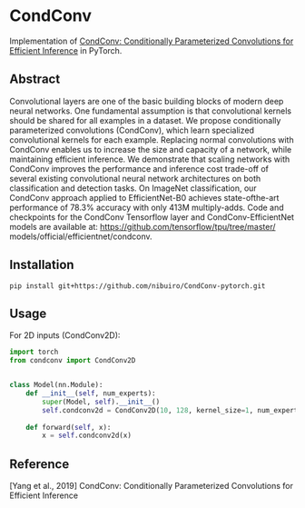 # CondConv

Implementation of [CondConv: Conditionally Parameterized Convolutions for Efficient Inference](https://arxiv.org/abs/1904.04971) 
in PyTorch.

## Abstract

Convolutional layers are one of the basic building blocks of modern deep neural networks. One fundamental assumption is that convolutional kernels should
be shared for all examples in a dataset. We propose conditionally parameterized convolutions (CondConv), which learn specialized convolutional kernels
for each example. Replacing normal convolutions with CondConv enables us
to increase the size and capacity of a network, while maintaining efficient inference. We demonstrate that scaling networks with CondConv improves the
performance and inference cost trade-off of several existing convolutional neural
network architectures on both classification and detection tasks. On ImageNet
classification, our CondConv approach applied to EfficientNet-B0 achieves state-ofthe-art performance of 78.3% accuracy with only 413M multiply-adds. Code and
checkpoints for the CondConv Tensorflow layer and CondConv-EfficientNet models are available at: https://github.com/tensorflow/tpu/tree/master/
models/official/efficientnet/condconv.


## Installation

    pip install git+https://github.com/nibuiro/CondConv-pytorch.git

## Usage


For 2D inputs (CondConv2D):

```python
import torch
from condconv import CondConv2D


class Model(nn.Module):
    def __init__(self, num_experts):
        super(Model, self).__init__()
        self.condconv2d = CondConv2D(10, 128, kernel_size=1, num_experts=num_experts, dropout_rate=dropout_rate)
        
    def forward(self, x):
        x = self.condconv2d(x)
```

## Reference
[Yang et al., 2019] CondConv: Conditionally Parameterized Convolutions for Efficient Inference
